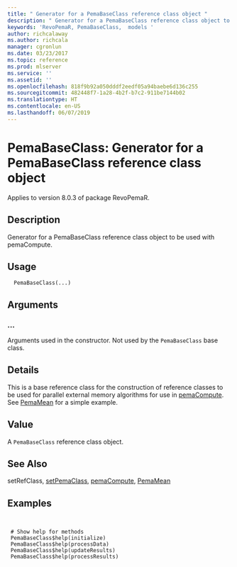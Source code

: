 ```yaml
---
title: " Generator for a PemaBaseClass reference class object "
description: " Generator for a PemaBaseClass reference class object to be used with pemaCompute. "
keywords: 'RevoPemaR, PemaBaseClass,  models '
author: richcalaway
ms.author: richcala
manager: cgronlun
ms.date: 03/23/2017
ms.topic: reference
ms.prod: mlserver
ms.service: ''
ms.assetid: ''
ms.openlocfilehash: 818f9b92a050dddf2eedf05a94baebe6d136c255
ms.sourcegitcommit: 482448f7-1a28-4b2f-b7c2-911be7144b02
ms.translationtype: HT
ms.contentlocale: en-US
ms.lasthandoff: 06/07/2019
---
```

 # <a name="pemabaseclass--generator-for-a-pemabaseclass-reference-class-object"></a>PemaBaseClass:  Generator for a PemaBaseClass reference class object 

 Applies to version 8.0.3 of package RevoPemaR.

 ## <a name="description"></a>Description

Generator for a PemaBaseClass reference class object to be used with pemaCompute.


 ## <a name="usage"></a>Usage

```   
  PemaBaseClass(...)

```


 ## <a name="arguments"></a>Arguments



 ###  <a name=""></a>...
  Arguments used in the constructor. Not used by the `PemaBaseClass` base class.  



 ## <a name="details"></a>Details

This is a base reference class for the construction of reference classes to be used for parallel external memory algorithms for use in [pemaCompute](pemacompute.md). See [PemaMean](pemamean.md) for a simple example.


 ## <a name="value"></a>Value

A `PemaBaseClass` reference class object.








 ## <a name="see-also"></a>See Also

setRefClass, [setPemaClass](setpemaclass.md), [pemaCompute](pemacompute.md), [PemaMean](pemamean.md)


 ## <a name="examples"></a>Examples

 ```


  # Show help for methods
  PemaBaseClass$help(initialize)
  PemaBaseClass$help(processData)
  PemaBaseClass$help(updateResults)
  PemaBaseClass$help(processResults)
```




